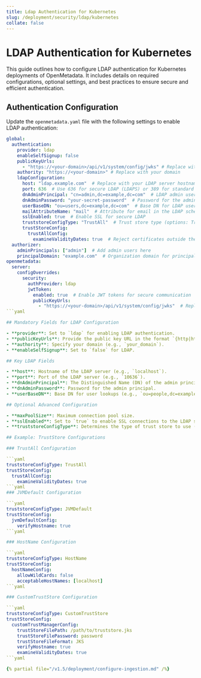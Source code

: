 ```yaml
---
title: Ldap Authentication for Kubernetes
slug: /deployment/security/ldap/kubernetes
collate: false
---
```


# LDAP Authentication for Kubernetes

This guide outlines how to configure LDAP authentication for Kubernetes deployments of OpenMetadata. It includes details on required configurations, optional settings, and best practices to ensure secure and efficient authentication.

## Authentication Configuration

Update the `openmetadata.yaml` file with the following settings to enable LDAP authentication:

```yaml
global:
  authentication:
    provider: ldap
    enableSelfSignup: false
    publicKeyUrls:
      - "https://<your-domain>/api/v1/system/config/jwks" # Replace with your domain
    authority: "https://<your-domain>" # Replace with your domain
    ldapConfiguration:
      host: "ldap.example.com"  # Replace with your LDAP server hostname
      port: 636  # Use 636 for secure LDAP (LDAPS) or 389 for standard LDAP
      dnAdminPrincipal: "cn=admin,dc=example,dc=com"  # LDAP admin user DN
      dnAdminPassword: "your-secret-password"  # Password for the admin user
      userBaseDN: "ou=users,dc=example,dc=com"  # Base DN for LDAP users
      mailAttributeName: "mail"  # Attribute for email in the LDAP schema
      sslEnabled: true  # Enable SSL for secure LDAP
      truststoreConfigType: "TrustAll"  # Trust store type (options: TrustAll, JVMDefault, HostName, CustomTrustStore)
      trustStoreConfig:
        trustAllConfig:
          examineValidityDates: true  # Reject certificates outside the validity window
  authorizer:
    adminPrincipals: ["admin"]  # Add admin users here
    principalDomain: "example.com"  # Organization domain for principal matching
openmetadata:
  server:
    configOverrides:
      security:
        authProvider: ldap
        jwtToken:
          enabled: true  # Enable JWT tokens for secure communication
          publicKeyUrls:
            - "https://<your-domain>/api/v1/system/config/jwks"  # Replace with your domain
```yaml

## Mandatory Fields for LDAP Configuration

- **provider**: Set to `ldap` for enabling LDAP authentication.
- **publicKeyUrls**: Provide the public key URL in the format `{http|https}://{your_domain}:{port}/api/v1/system/config/jwks`.
- **authority**: Specify your domain (e.g., `your_domain`).
- **enableSelfSignup**: Set to `false` for LDAP.

## Key LDAP Fields

- **host**: Hostname of the LDAP server (e.g., `localhost`).
- **port**: Port of the LDAP server (e.g., `10636`).
- **dnAdminPrincipal**: The Distinguished Name (DN) of the admin principal (e.g., `cn=admin,dc=example,dc=com`).
- **dnAdminPassword**: Password for the admin principal.
- **userBaseDN**: Base DN for user lookups (e.g., `ou=people,dc=example,dc=com`).

## Optional Advanced Configuration

- **maxPoolSize**: Maximum connection pool size.
- **sslEnabled**: Set to `true` to enable SSL connections to the LDAP server.
- **truststoreConfigType**: Determines the type of trust store to use (`CustomTrustStore`, `HostName`, `JVMDefault`, or `TrustAll`).

## Example: TrustStore Configurations

### TrustAll Configuration

```yaml
truststoreConfigType: TrustAll
trustStoreConfig:
  trustAllConfig:
    examineValidityDates: true
```yaml
### JVMDefault Configuration

```yaml
truststoreConfigType: JVMDefault
trustStoreConfig:
  jvmDefaultConfig:
    verifyHostname: true
```yaml

### HostName Configuration

```yaml
truststoreConfigType: HostName
trustStoreConfig:
  hostNameConfig:
    allowWildCards: false
    acceptableHostNames: [localhost]
```yaml

### CustomTrustStore Configuration

```yaml
truststoreConfigType: CustomTrustStore
trustStoreConfig:
  customTrustManagerConfig:
    trustStoreFilePath: /path/to/truststore.jks
    trustStoreFilePassword: password
    trustStoreFileFormat: JKS
    verifyHostname: true
    examineValidityDates: true
```yaml

{% partial file="/v1.5/deployment/configure-ingestion.md" /%}

